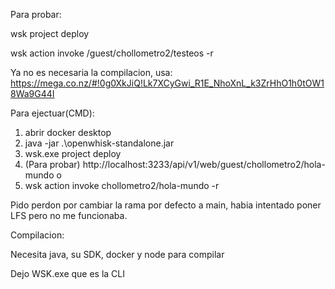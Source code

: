 Para probar:

wsk project deploy

wsk action invoke /guest/chollometro2/testeos -r

Ya no es necesaria la compilacion, usa: https://mega.co.nz/#!0g0XkJiQ!Lk7XCyGwi_R1E_NhoXnL_k3ZrHhO1h0tOW18Wa9G44I

Para ejectuar(CMD):
1. abrir docker desktop
2. java -jar .\openwhisk-standalone.jar
3. wsk.exe project deploy
4. (Para probar) http://localhost:3233/api/v1/web/guest/chollometro2/hola-mundo
o
5. wsk action invoke chollometro2/hola-mundo -r

Pido perdon por cambiar la rama por defecto a main, habia intentado poner LFS pero no me funcionaba.

Compilacion:

Necesita java, su SDK, docker y node para compilar

Dejo WSK.exe que es la CLI
